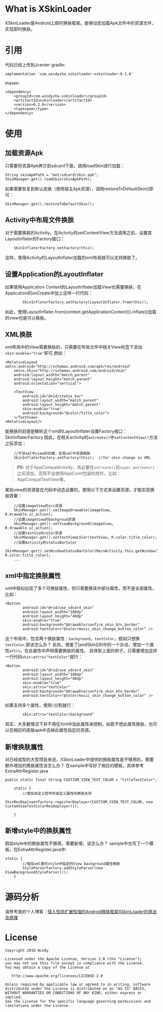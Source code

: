 # What is XSkinLoader
XSkinLoader是Android上即时换肤框架。能够动态加载Apk文件中的资源文件，实现即时换肤。
# 引用
代码已经上传到Jcenter
gradle: 
```
implementation 'com.windysha.xskinloader:xskinloader:0.1.0'
```
maven: 
```
<dependency>
	<groupId>com.windysha.xskinloader</groupId>
	<artifactId>xskinloader</artifactId>
	<version>0.1.0</version>
	<type>pom</type>
</dependency>
```

# 使用
## 加载资源Apk
只需要将资源Apk拷贝到sdcard下面，调用loadSkin进行加载：
```
String skinApkPath = "mnt/sdcard/skin.apk";
SkinManager.get().loadSkin(skinApkPath);
```
如果需要恢复到默认皮肤（使用宿主Apk资源），调用restoreToDefaultSkin()即可：
```
SkinManager.get().restoreToDefaultSkin();
```
## Activity中布局文件换肤
对于需要换肤的Activity，在Activity的setContentView方法调用之前，设置其LayoutInflater的Factory接口：
```
    SkinInflaterFactory.setFactory(this);
```
这样，使用Activity的LayoutInflater加载的xml布局就可以支持换肤了。

## 设置Application的LayoutInflater

如果使用Application Context的LayoutInflater加载View也需要换肤，在Application的onCreate中加上这样一行代码：
```
        SkinInflaterFactory.setFactory(LayoutInflater.from(this));
```
如此，使用LayoutInflater.from(context.getApplicationContext()).inflate()加载的view也是可以换肤。

## **XML换肤**
xml布局中的View需要换肤的，只需要在布局文件中相关View标签下添加`skin:enable="true"`即可,例如：
```
<RelativeLayout xmlns:android="http://schemas.android.com/apk/res/android"
    xmlns:skin="http://schemas.android.com/android/skin"
    android:layout_width="match_parent"
    android:layout_height="match_parent"
    android:orientation="vertical">

    <TextView
        android:id="@+id/status_bar"
        android:layout_width="match_parent"
        android:layout_height="match_parent"
        skin:enable="true"
        android:background="@color/title_color">
    </TextView>
<RelativeLayout/>
```
能换肤的前提是解析这个xml的LayoutInflater设置Factory接口：SkinInflaterFactory
因此，在相关activity的`onCreate()`中`setContentView()`方法之前添加：
```
    //干涉xml中view的创建，实现xml中资源换肤
    SkinInflaterFactory.setFactory(this);  //for skin change in XML
```
>**PS:** 对于AppCompatActivity，务必要在`onCreate()`的`super.onCreate()`之前添加，否则不会使用AppComt包装的控件，比如：AppCompatTextView等。

某些view的资源是在代码中动态设置的，使用以下方式来设置资源，才能实现换肤效果：
```
    //设置imageView的src资源
    SkinManager.get().setImageDrawable(imageView, R.drawable.ic_action);
    //设置imageView的backgroud资源
    SkinManager.get().setViewBackground(imageView, R.drawable.ic_action);
    //设置textVie的color资源
    SkinManager.get().setTextViewColor(textView, R.color.title_color);
    //设置Activity的statusBarColor
    SkinManager.get().setWindowStatusBarColor(MainActivity.this.getWindow(), R.color.title_color);
    ...
``` 

## **xml中指定换肤属性**
xml中假如出现了多个可换肤属性，但只需要换其中部分属性，而不是全部属性，比如：
```
<Button
        android:id="@+id/use_sdcard_skin"
        android:layout_width="180dp"
        android:layout_height="40dp"
        skin:enable="true"
        android:background="@drawable/confirm_skin_btn_border"
        android:textColor="@color/music_skin_change_button_color" />
```
这个布局中，包含两个换肤属性：`background`，`textColor`，假如只想换`textColor`,那该怎么办？
此处，借鉴了[andSkin][9]中的一个办法，增加一个属性`attrs`，在此属性中声明需要换肤的属性。
具体到上面的例子，只需要增加这样一行代码`skin:attrs="textColor"`就行：
```
<Button
        android:id="@+id/use_sdcard_skin"
        android:layout_width="180dp"
        android:layout_height="40dp"
        skin:enable="true"
        skin:attrs="textColor"
        android:background="@drawable/confirm_skin_btn_border"
        android:textColor="@color/music_skin_change_button_color" />
```
如果支持多个属性，使用`|`分割就行：
```
        skin:attrs="textColor|background"
```
其实，大多数情况下并不用在Xml中加此属性来控制，如若不想此属性换肤，也可以在相应的皮肤apk中去掉此属性指定的资源。

## **新增换肤属性**
对已经成型的大型项目来说，XSkinLoader中提供的换肤属性是不够用的，需要额外增加的换肤属性该怎么办？
在sample中写好了相应的模板，具体参考ExtraAttrRegister.java
```
public static final String CUSTIOM_VIEW_TEXT_COLOR = "titleTextColor";

    static {
        //增加自定义控件的自定义属性的换肤支持
        SkinResDeployerFactory.registerDeployer(CUSTIOM_VIEW_TEXT_COLOR, new CustomViewTextColorResDeployer());

    }
```

## **新增style中的换肤属性**
假如style中的换肤属性不够用，需要新增，该怎么办？
sample中也写了一个模板，在ExtraAttrRegister.java中:
```
static {
        //增加xml里的style中指定的View background属性换肤
        StyleParserFactory.addStyleParser(new ViewBackgroundStyleParser());
    }
```
# 源码分析
请参考我的个人博客：[侵入性低扩展性强的Android换肤框架XSkinLoader的用法及原理][1]
# License
```
Copyright 2018 Windy

Licensed under the Apache License, Version 2.0 (the "License");
you may not use this file except in compliance with the License.
You may obtain a copy of the License at

   http://www.apache.org/licenses/LICENSE-2.0

Unless required by applicable law or agreed to in writing, software
distributed under the License is distributed on an "AS IS" BASIS,
WITHOUT WARRANTIES OR CONDITIONS OF ANY KIND, either express or implied.
See the License for the specific language governing permissions and
limitations under the License.
```

[1]: https://windysha.github.io/2018/02/10/%E4%BE%B5%E5%85%A5%E6%80%A7%E4%BD%8E%E6%89%A9%E5%B1%95%E6%80%A7%E5%BC%BA%E7%9A%84Android%E6%8D%A2%E8%82%A4%E6%A1%86%E6%9E%B6XSkinLoader%E7%9A%84%E7%94%A8%E6%B3%95%E5%8F%8A%E5%8E%9F%E7%90%86/
